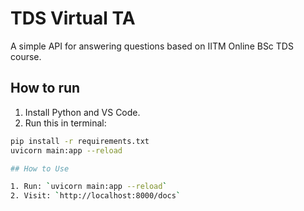 # TDS Virtual TA

A simple API for answering questions based on IITM Online BSc TDS course.

## How to run

1. Install Python and VS Code.
2. Run this in terminal:

```bash
pip install -r requirements.txt
uvicorn main:app --reload

## How to Use

1. Run: `uvicorn main:app --reload`
2. Visit: `http://localhost:8000/docs`
